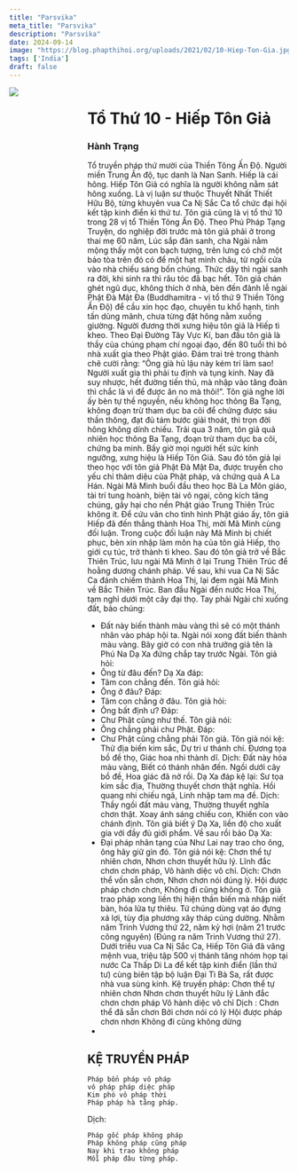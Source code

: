 ```yaml
---
title: "Parsvika"
meta_title: "Parsvika"
description: "Parsvika"
date: 2024-09-14
image: "https://blog.phapthihoi.org/uploads/2021/02/10-Hiep-Ton-Gia.jpg"
tags: ['India']
draft: false
---
```


<div style="display: flex; justify-content: space-between;">

  <div style="flex: 1; padding-right: 10px;">
    <img decoding="async" src="https://blog.phapthihoi.org/uploads/2021/02/10-Hiep-Ton-Gia.jpg">
  </div>

  <div style="flex: 3; padding-left: 10px;">
    <h1>Tổ Thứ 10 - Hiếp Tôn Giả</h1>
    <h3>Hành Trạng</h3>

Tổ truyền pháp thứ mười của Thiền Tông Ấn Độ.
Người miền Trung Ấn độ, tục danh là Nan Sanh. Hiếp là cái hông. Hiếp Tôn Giả có nghĩa là người không nằm sát hông xuống.
Là vị luận sư thuộc Thuyết Nhất Thiết Hữu Bộ, từng khuyên vua Ca Nị Sắc Ca tổ chức đại hội kết tập kinh điển kì thứ tư. Tôn giả cũng là vị tổ thứ 10 trong 28 vị tổ Thiền Tông Ấn Độ. Theo Phú Pháp Tạng Truyện, do nghiệp đời trước mà tôn giả phải ở trong thai mẹ 60 năm, Lúc sắp đản sanh, cha Ngài nằm mộng thấy một con bạch tượng, trên lưng có chở một bảo tòa trên đó có để một hạt minh châu, từ ngồi cửa vào nhà chiếu sáng bốn chúng. Thức dậy thì ngài sanh ra đời, khi sinh ra thì râu tóc đã bạc hết. Tôn giả chán ghét ngũ dục, không thích ở nhà, bèn đến đảnh lễ ngài Phật Đà Mật Đa (Buddhamitra - vị tổ thứ 9 Thiền Tông Ấn Độ) để cầu xin học đạo, chuyên tu khổ hạnh, tinh tấn dũng mãnh, chưa từng đặt hông nằm xuống giường. Người đương thời xưng hiệu tôn giả là Hiếp tì kheo.
Theo Đại Đường Tây Vực Kí, ban đầu tôn giả là thầy của chúng phạm chí ngoại đạo, đến 80 tuổi thì bỏ nhà xuất gia theo Phật giáo. Đám trai trẻ trong thành chê cười rằng: “Ông già hủ lậu này kém trí làm sao! Người xuất gia thì phải tu định và tụng kinh. Nay đã suy nhược, hết đường tiến thủ, mà nhập vào tăng đoàn thì chắc là vì để được ăn no mà thôi!”. Tôn giả nghe lời ấy bèn tự thề nguyền, nếu không học thông Ba Tạng, không đoạn trừ tham dục ba cõi để chứng được sáu thần thông, đạt đủ tám bước giải thoát, thì trọn đời hông không dính chiếu. Trải qua 3 năm, tôn giả quả nhiên học thông Ba Tạng, đoạn trừ tham dục ba cõi, chứng ba minh. Bấy giờ mọi người hết sức kính ngưỡng, xưng hiệu là Hiếp Tôn Giả. Sau đó tôn giả lại theo học với tôn giả Phật Đà Mật Đa, được truyền cho yếu chỉ thâm diệu của Phật pháp, và chứng quả A La Hán.
Ngài Mã Minh buổi đầu theo học Bà La Môn giáo, tài trí tung hoành, biện tài vô ngại, công kích tăng chúng, gây hại cho nền Phật giáo Trung Thiên Trúc không ít. Để cứu vãn cho tình hình Phật giáo ấy, tôn giả Hiếp đã đến thẳng thành Hoa Thị, mời Mã Minh cùng đối luận. Trong cuộc đối luận này Mã Minh bị chiết phục, bèn xin nhập làm môn hạ của tôn giả Hiếp, thọ giới cụ túc, trở thành tì kheo. Sau đó tôn giả trở về Bắc Thiên Trúc, lưu ngài Mã Minh ở lại Trung Thiên Trúc để hoằng dương chánh pháp. Về sau, khi vua Ca Nị Sắc Ca đánh chiếm thành Hoa Thị, lại đem ngài Mã Minh về Bắc Thiên Trúc.
Ban đầu Ngài đến nước Hoa Thị, tạm nghỉ dưới một cây đại thọ. Tay phải Ngài chỉ xuống đất, bảo chúng:
- Đất này biến thành màu vàng thì sẽ có một thánh nhân vào pháp hội ta.
  Ngài nói xong đất biến thành màu vàng. Bây giờ có con nhà trưởng giả tên là Phú Na Dạ Xa đứng chắp tay trước Ngài.
  Tôn giả hỏi:
- Ông từ đâu đến?
  Dạ Xa đáp:
- Tâm con chẳng đến.
  Tôn giả hỏi:
- Ông ở đâu?
  Đáp:
- Tâm con chẳng ở đâu.
  Tôn giả hỏi:
- Ông bất định ư?
  Đáp:
- Chư Phật cũng như thế.
  Tôn giả nói:
- Ông chẳng phải chư Phật.
  Đáp:
- Chư Phật cũng chẳng phải Tôn giả.
  Tôn giả nói kệ:
  Thử địa biến kim sắc,
  Dự tri ư thánh chí.
  Đương tọa bồ đề thọ,
  Giác hoa nhi thành dĩ.
  Dịch:
  Đất này hóa màu vàng,
  Biết có thánh nhân đến.
  Ngồi dưới cây bồ đề,
  Hoa giác đã nở rồi.
  Dạ Xa đáp kệ lại:
  Sư tọa kim sắc địa,
  Thường thuyết chơn thật nghĩa.
  Hồi quang nhi chiếu ngã,
  Linh nhập tam ma đề.
  Dịch:
  Thầy ngồi đất màu vàng,
  Thường thuyết nghĩa chơn thật.
  Xoay ánh sáng chiếu con,
  Khiến con vào chánh định.
  Tôn giả biết ý Dạ Xa, liền độ cho xuất gia với đầy đủ giới phẩm. Về sau rồi bảo Dạ Xa:
- Đại pháp nhãn tạng của Như Lai nay trao cho ông, ông hãy giữ gìn đó.
  Tôn giả nói kệ:
  Chơn thể tự nhiên chơn,
  Nhơn chơn thuyết hữu lý.
  Lĩnh đắc chơn chơn pháp,
  Vô hành diệc vô chỉ.
  Dịch:
  Chơn thể vốn sẵn chơn,
  Nhơn chơn nói đúng lý.
  Hội được pháp chơn chơn,
  Không đi cũng không ở.
  Tôn giả trao pháp xong liền thị hiện thần biến mà nhập niết bàn, hóa lửa tự thiêu. Tứ chúng dùng vạt áo đựng xá lợi, tùy địa phương xây tháp cúng dường.
  Nhằm năm Trinh Vương thứ 22, năm kỷ hợi (năm 21 trước công nguyên) (Đúng ra năm Trinh Vương thứ 27).
  Dưới triều vua Ca Nị Sắc Ca, Hiếp Tôn Giả đã vâng mệnh vua, triệu tập 500 vị thánh tăng nhóm họp tại nước Ca Thấp Di La để kết tập kinh điển (lần thứ tư) cùng biên tập bộ luận Đại Tì Bà Sa, rất được nhà vua sùng kính.
  Kệ truyền pháp:
  Chơn thể tự nhiên chơn
  Nhơn chơn thuyết hữu lý
  Lãnh đắc chơn chơn pháp
  Vô hành diệc vô chỉ
  Dịch :
  Chơn thể đã sẵn chơn
  Bởi chơn nói có lý
  Hội được pháp chơn nhơn
  Không đi cũng không dừng
- 
<h2>KỆ TRUYỀN PHÁP</h2>

    Pháp bổn pháp vô pháp
    vô pháp pháp diệc pháp
    Kim phó vô pháp thời
    Pháp pháp hà tằng pháp.

Dịch:

    Pháp gốc pháp không pháp
    Pháp không pháp cũng pháp
    Nay khi trao không pháp
    Mỗi pháp đâu từng pháp.
  </div>

</div>
